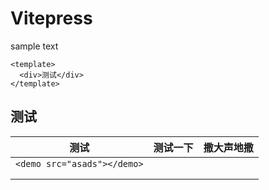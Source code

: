 # Vitepress


sample text

```vue
<template>
  <div>测试</div>
</template>
```

## 测试

<demo src="./test.vue"></demo>



<!--
<demo></demo>
-->


| 测试                        | 测试一下 | 撒大声地撒 |
| --------------------------- | -------- | ---------- |
| `<demo src="asads"></demo>` |          |            |
|                             |          |            |
|                             |          |            |

